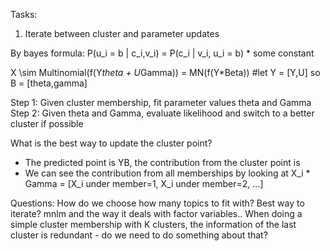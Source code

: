 Tasks: 
1. Iterate between cluster and parameter updates

By bayes formula: 
P(u_i = b | c_i,v_i) = P(c_i | v_i, u_i = b) * some constant

X \sim Multinomial(f(Y*theta + U*Gamma)) = MN(f(Y*Beta)) #let Y = [Y,U] so B = [theta,gamma]

Step 1: Given cluster membership, fit parameter values theta and Gamma
Step 2: Given theta and Gamma, evaluate likelihood and switch to a better cluster if possible


What is the best way to update the cluster point? 
- The predicted point is YB, the contribution from the cluster point is 
- We can see the contribution from all memberships by looking at X_i * Gamma = [X_i under member=1, X_i under member=2, ...]


Questions:
How do we choose how many topics to fit with? 
Best way to iterate?
mnlm and the way it deals with factor variables..
When doing a simple cluster membership with K clusters, the information of the last cluster is redundant - do we need to do something about that? 
